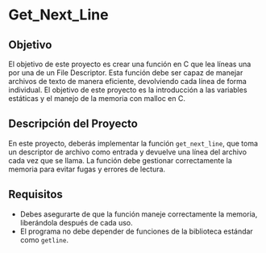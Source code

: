 # Get_Next_Line

## Objetivo

El objetivo de este proyecto es crear una función en C que lea líneas una por una de un File Descriptor. Esta función debe ser capaz de manejar archivos de texto de manera eficiente, devolviendo cada línea de forma individual. El objetivo de este proyecto es la introducción a las variables estáticas y el manejo de la memoria con malloc en C.

## Descripción del Proyecto

En este proyecto, deberás implementar la función `get_next_line`, que toma un descriptor de archivo como entrada y devuelve una línea del archivo cada vez que se llama. La función debe gestionar correctamente la memoria para evitar fugas y errores de lectura.

## Requisitos

- Debes asegurarte de que la función maneje correctamente la memoria, liberándola después de cada uso.
- El programa no debe depender de funciones de la biblioteca estándar como `getline`.
